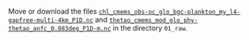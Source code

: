 Move or download the files
[`chl_cmems_obs-oc_glo_bgc-plankton_my_l4-gapfree-multi-4km_P1D.nc`](https://github.com/BloomAlert/forecasting-task/raw/refs/heads/main/chl_cmems_obs-oc_glo_bgc-plankton_my_l4-gapfree-multi-4km_P1D.nc?download=)
and
[`thetao_cmems_mod_glo_phy-thetao_anfc_0.083deg_P1D-m.nc`](https://github.com/BloomAlert/forecasting-task/raw/refs/heads/main/thetao_cmems_mod_glo_phy-thetao_anfc_0.083deg_P1D-m.nc?download=)
 in the directory
`01_raw`.
